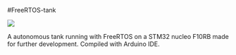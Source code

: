 #FreeRTOS-tank

![](FreeRTOS.gif)

A autonomous tank running with FreeRTOS on a STM32 nucleo F10RB made for further development.
Compiled with Arduino IDE.
